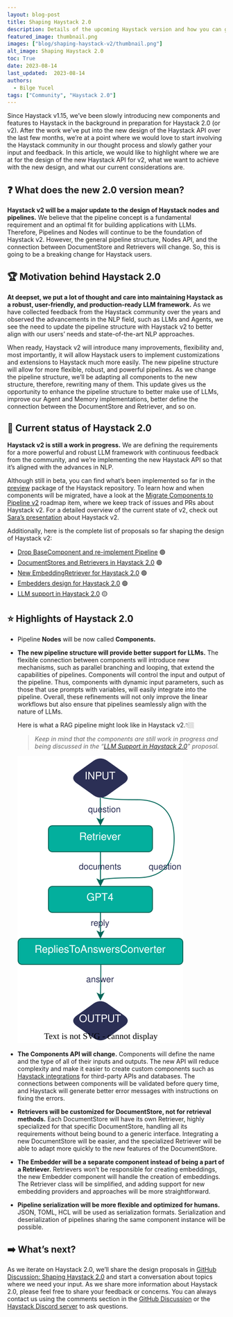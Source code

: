```yaml
---
layout: blog-post
title: Shaping Haystack 2.0 
description: Details of the upcoming Haystack version and how you can give feedback 
featured_image: thumbnail.png
images: ["blog/shaping-haystack-v2/thumbnail.png"]
alt_image: Shaping Haystack 2.0
toc: True
date: 2023-08-14
last_updated:  2023-08-14
authors:
  - Bilge Yucel
tags: ["Community", "Haystack 2.0"]
---
```


Since Haystack v1.15, we’ve been slowly introducing new components and features to Haystack in the background in preparation for Haystack 2.0 (or v2). After the work we’ve put into the new design of the Haystack API over the last few months, we’re at a point where we would love to start involving the Haystack community in our thought process and slowly gather your input and feedback. In this article, we would like to highlight where we are at for the design of the new Haystack API for v2, what we want to achieve with the new design, and what our current considerations are. 

## ❓ What does the new 2.0 version mean?

**Haystack v2 will be a major update to the design of Haystack nodes and pipelines.** We believe that the pipeline concept is a fundamental requirement and an optimal fit for building applications with LLMs. Therefore, Pipelines and Nodes will continue to be the foundation of Haystack v2. However, the general pipeline structure, Nodes API, and the connection between DocumentStore and Retrievers will change. So, this is going to be a breaking change for Haystack users.

## 🏆 Motivation behind Haystack 2.0

**At deepset, we put a lot of thought and care into maintaining Haystack as a robust, user-friendly, and production-ready LLM framework.** As we have collected feedback from the Haystack community over the years and observed the advancements in the NLP field, such as LLMs and Agents, we see the need to update the pipeline structure with Haystack v2 to better align with our users’ needs and state-of-the-art NLP approaches. 

When ready, Haystack v2 will introduce many improvements, flexibility and, most importantly, it will allow Haystack users to implement customizations and extensions to Haystack much more easily. The new pipeline structure will allow for more flexible, robust, and powerful pipelines. As we change the pipeline structure, we’ll be adapting all components to the new structure, therefore, rewriting many of them. This update gives us the opportunity to enhance the pipeline structure to better make use of LLMs, improve our Agent and Memory implementations, better define the connection between the DocumentStore and Retriever, and so on.

## 📍 Current status of Haystack 2.0

**Haystack v2 is still a work in progress.** We are defining the requirements for a more powerful and robust LLM framework with continuous feedback from the community, and we’re implementing the new Haystack API so that it’s aligned with the advances in NLP. 

Although still in beta, you can find what’s been implemented so far in the [preview](https://github.com/deepset-ai/haystack/tree/main/haystack/preview) package of the Haystack repository. To learn how and when components will be migrated, have a look at the [Migrate Components to Pipeline v2](https://github.com/deepset-ai/haystack/issues/5265) roadmap item, where we keep track of issues and PRs about Haystack v2. For a detailed overview of the current state of v2, check out [Sara’s presentation](https://drive.google.com/drive/folders/1DoS3NDCI_YGNFUy-QRL0XzeRT7vJRrn7) about Haystack v2. 

Additionally, here is the complete list of proposals so far shaping the design of Haystack v2: 

- [Drop BaseComponent and re-implement Pipeline](https://github.com/deepset-ai/haystack/blob/main/proposals/text/4284-drop-basecomponent.md) 🟢
- [DocumentStores and Retrievers in Haystack 2.0](https://github.com/deepset-ai/haystack/blob/main/proposals/text/4370-documentstores-and-retrievers.md) 🟢
- [New EmbeddingRetriever for Haystack 2.0](https://github.com/deepset-ai/haystack/blob/main/proposals/text/3558-embedding_retriever.md) 🟢
- [Embedders design for Haystack 2.0](https://github.com/deepset-ai/haystack/blob/main/proposals/text/5390-embedders.md) 🟢
- [LLM support in Haystack 2.0](https://github.com/deepset-ai/haystack/pull/5540) 🟡

## ⭐ Highlights of Haystack 2.0

- Pipeline **Nodes** will be now called **Components.**
- **The new pipeline structure will provide better support for LLMs.** The flexible connection between components will introduce new mechanisms, such as parallel branching and looping, that extend the capabilities of pipelines. Components will control the input and output of the pipeline. Thus, components with dynamic input parameters, such as those that use prompts with variables, will easily integrate into the pipeline. Overall, these refinements will not only improve the linear workflows but also ensure that pipelines seamlessly align with the nature of LLMs.
    
    Here is what a RAG pipeline might look like in Haystack v2.👇🏼
    
    > *Keep in mind that the components are still work in progress and being discussed in the “[LLM Support in Haystack 2.0](https://github.com/deepset-ai/haystack/pull/5540)” proposal.*
    > 
    
    ![Representation of a RAG pipeline in Haystack v2](rag-representation.svg "*Representation of a RAG pipeline in Haystack v2*")
    
- **The Components API will change.** Components will define the name and the type of all of their inputs and outputs. The new API will reduce complexity and make it easier to create custom components such as [Haystack integrations](https://haystack.deepset.ai/integrations) for third-party APIs and databases. The connections between components will be validated before query time, and Haystack will generate better error messages with instructions on fixing the errors.
- **Retrievers will be customized for DocumentStore, not for retrieval methods.** Each DocumentStore will have its own Retriever, highly specialized for that specific DocumentStore, handling all its requirements without being bound to a generic interface. Integrating a new DocumentStore will be easier, and the specialized Retriever will be able to adapt more quickly to the new features of the DocumentStore.
- **The Embedder will be a separate component instead of being a part of a Retriever.** Retrievers won’t be responsible for creating embeddings, the new Embedder component will handle the creation of embeddings. The Retriever class will be simplified, and adding support for new embedding providers and approaches will be more straightforward.
- **Pipeline serialization will be more flexible and optimized for humans.** JSON, TOML, HCL will be used as serialization formats. Serialization and deserialization of pipelines sharing the same component instance will be possible.

## ➡️ What’s next?

As we iterate on Haystack 2.0, we’ll share the design proposals in [GitHub Discussion: Shaping Haystack 2.0](https://github.com/deepset-ai/haystack/discussions/5568) and start a conversation about topics where we need your input. As we share more information about Haystack 2.0, please feel free to share your feedback or concerns. You can always contact us using the comments section in the [GitHub Discussion](https://github.com/deepset-ai/haystack/discussions/5568) or the [Haystack Discord server](https://discord.com/invite/haystack) to ask questions.